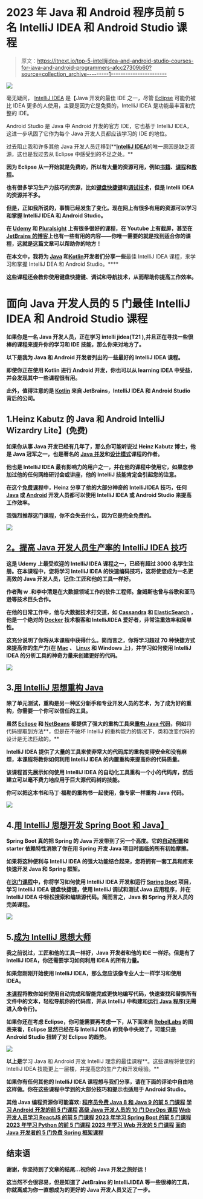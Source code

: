 # 2023 年 Java 和 Android 程序员前 5 名 IntelliJ IDEA 和 Android Studio 课程

> 原文：<https://itnext.io/top-5-intellijidea-and-android-studio-courses-for-java-and-android-programmers-afcc27309b60?source=collection_archive---------1----------------------->

[![](img/cf842e044e4859ced5b9ca9839c3d023.png)](https://click.linksynergy.com/fs-bin/click?id=JVFxdTr9V80&subid=0&offerid=323058.1&type=10&tmpid=14538&RD_PARM1=https%3A%2F%2Fwww.udemy.com%2Fintellij-idea-secrets-double-your-coding-speed-in-2-hours%2F)

毫无疑问， [IntelliJ IDEA](https://www.jetbrains.com/idea/) 是【Java 开发的最佳 IDE 之一，尽管 [Eclipse](https://javarevisited.blogspot.com/2018/07/top-30-eclipse-keyboard-shortcuts-java-programming.html) 可能仍被比 IDEA 更多的人使用，主要是因为它是免费的，IntelliJ IDEA 是功能最丰富和完整的 IDE。

Android Studio 是 Java 中 Android 开发的官方 IDE，它也基于 IntelliJ IDEA，这进一步巩固了它作为每个 Java 开发人员都应该学习的 IDE 的地位。

过去阻止我和许多其他 Java 开发人员迁移到**[**IntelliJ IDEA**](https://medium.com/javarevisited/7-best-courses-to-learn-intellij-idea-for-beginners-and-experienced-java-programmers-2e9aa9bb0c05)的唯一原因是缺乏资源，这也是我过去从 Eclipse 中感受到的不足之处。**

**因为 Eclipse 从一开始就是免费的，所以有大量的资源可用，例如[书籍](https://javarevisited.blogspot.com/2016/03/3-books-to-learn-eclipse-ide-for-java-jee-programmers.html)、[课程](http://www.java67.com/2018/02/5-free-eclipse-and-junit-online-courses-java-developers.html)和[教程](http://www.java67.com/2018/01/how-to-remote-debug-java-application-in-Eclipse.html)。**

**也有很多学习生产力技巧的资源，比如[键盘快捷键](https://javarevisited.blogspot.com/2018/07/top-30-eclipse-keyboard-shortcuts-java-programming.html)和[调试技术](http://bit.ly/2J9SVYQ)，但是 Intelli IDEA 的资源并不多。**

**但是，正如我所说的，事情已经发生了变化。现在网上有很多有用的资源可以学习和掌握 IntelliJ IDEA 和 Android Studio。**

**在 [Udemy](http://javarevisited.blogspot.sg/2018/01/top-10-udemy-courses-for-java-and-web-developers.html) 和 [Pluralsight](http://javarevisited.blogspot.sg/2017/12/top-10-pluralsight-courses-java-and-web-developers.html) 上有很多很好的课程，在 Youtube 上有截屏，甚至在 [JetBrains 的博客](https://blog.jetbrains.com/)上也有一些有用的内容——你唯一需要的就是找到适合你的课程，这就是这篇文章可以帮助你的地方！**

**在本文中，我将为 [**Java**](https://medium.com/javarevisited/10-best-places-to-learn-java-online-for-free-ce5e713ab5b2) **和**[**Kotlin**](https://medium.com/javarevisited/top-5-courses-to-learn-kotlin-in-2020-dfc3fa7706d8)**开发者**们分享一些**最佳 IntelliJ IDEA 课程，来学习和掌握 IntelliJ DEA 和 Android Studio。****

**这些课程还会教你使用键盘快捷键、调试和导航技术，从而帮助你提高工作效率。**

# **面向 Java 开发人员的 5 门最佳 IntelliJ IDEA 和 Android Studio 课程**

**如果你是一名 Java 开发人员，正在学习 intelli jidea(T21 ),并且正在寻找一些很棒的课程来提升你的学习和 IDE 技能，那么你来对地方了。**

**以下是我为 Java 和 Android 开发者列出的一些最好的 IntelliJ IDEA 课程。**

**即使你正在使用 Kotlin 进行 Android 开发，你也可以从 learning IDEA 中受益，并会发现其中一些课程很有用。**

**此外，值得注意的是 [Kotlin](https://medium.com/javarevisited/7-free-courses-to-learn-kotlin-in-2020-327c3872c1e1) 来自 JetBrains，IntelliJ IDEA 和 Android Studio 背后的公司。**

## **1.Heinz Kabutz 的 Java 和 Android IntelliJ Wizardry Lite】(免费)**

**如果你从事 Java 开发已经有几年了，那么你可能听说过 Heinz Kabutz 博士，他是 Java 冠军之一，也是著名的 [Java 并发](https://tinyurl.com/y9lfs5er)和[设计模式](http://bit.ly/2L7psTI)课程的作者。**

**他也是 IntelliJ IDEA 最有影响力的用户之一，并在他的课程中使用它，如果您参加过他的任何网络研讨会或讲座，他的 IntelliJ 技能肯定会引起您的注意。**

**在这个[免费课程](https://javaspecialists.teachable.com/p/intellij-wizardry?affcode=92815_johrd7r8)中，Heinz 分享了他的大部分神奇的 IntelliJIDEA 技巧，任何 [Java](http://javarevisited.blogspot.sg/2017/11/top-5-free-java-courses-for-beginners.html) 或 [Android](http://javarevisited.blogspot.sg/2017/12/top-5-android-online-training-courses-for-Java-developers.html) 开发人员都可以使用 IntelliJ IDEA 或 Android Studio 来提高工作效率。**

**我强烈推荐这门课程，你不会失去什么，因为它是完全免费的。**

**[![](img/03d71d1d96d5c4201882d840cbe1723c.png)](https://javaspecialists.teachable.com/p/intellij-wizardry?affcode=92815_johrd7r8)**

## **[2。提高 Java 开发人员生产率的 IntelliJ IDEA 技巧](https://click.linksynergy.com/fs-bin/click?id=JVFxdTr9V80&subid=0&offerid=323058.1&type=10&tmpid=14538&RD_PARM1=https%3A%2F%2Fwww.udemy.com%2Fintellij-idea-secrets-double-your-coding-speed-in-2-hours%2F)**

**这是 Udemy 上最受欢迎的 IntelliJ IDEA 课程之一，已经有超过 3000 名学生注册。在本课程中，您将学习 IntelliJ IDEA 的快速编码技巧，这将使您成为一名更高效的 Java 开发人员，记住:工匠和他的工具一样好。**

**作者陶 w .和李中清是在大数据领域工作的软件工程师。詹姆斯也曾与谷歌和亚马逊等技术巨头合作。**

**在他的日常工作中，他与大数据技术打交道，如 [Cassandra](https://javarevisited.blogspot.com/2022/02/top-5-courses-to-learn-apache-cassandra.html) 和 [ElasticSearch](https://javarevisited.blogspot.com/2022/02/top-5-courses-to-learn-elasticsearch.html) ，他是一个绝对的 [Docker](https://javarevisited.blogspot.com/2018/02/10-free-docker-container-courses-for-Java-Developers.html) 技术极客和 IntelliJIDEA 爱好者，非常注重效率和简单性。**

**这充分说明了你将从本课程中获得什么。简而言之，你将学习超过 70 种快捷方式来提高你的生产力(在 [Mac](https://javarevisited.blogspot.com/2022/02/top-5-macos-courses-for-beginners-in.html) 、 [Linux](http://www.java67.com/2018/02/5-free-linux-unix-courses-for-programmers-learn-online.html) 和 Windows 上)，并学习如何使用 IntelliJ IDEA 的分析工具的神奇力量来创建更好的代码。**

**[![](img/751a7a0b57d023b64687eae3d451022f.png)](https://click.linksynergy.com/fs-bin/click?id=JVFxdTr9V80&subid=0&offerid=323058.1&type=10&tmpid=14538&RD_PARM1=https%3A%2F%2Fwww.udemy.com%2Fintellij-idea-secrets-double-your-coding-speed-in-2-hours%2F)**

## **3.[用 IntelliJ 思想重构 Java](https://click.linksynergy.com/fs-bin/click?id=JVFxdTr9V80&subid=0&offerid=323058.1&type=10&tmpid=14538&RD_PARM1=https%3A%2F%2Fwww.udemy.com%2Frefactoring-java-with-intellij-idea%2F)**

**除了单元测试，重构是另一种区分新手和专业开发人员的艺术，为了成为好的重构，你需要一个你可以信任的工具。**

**虽然 [Eclipse](http://shrsl.com/176fn) 和 [NetBeans](http://javarevisited.blogspot.sg/2017/03/10-tools-used-by-java-programming-Developers.html#axzz55lrMRnNC) 都提供了强大的重构工具来[重构 Java 代码](https://medium.com/javarevisited/7-best-courses-to-learn-refactoring-and-clean-coding-in-java-47bea3c67006)，例如**将代码提取到方法**，但是在不破坏 IntelliJ 的重构能力的情况下，类和改变代码的设计是无法匹敌的。**

**IntelliJ IDEA 提供了大量的工具来使非常大的代码库的重构变得安全和没有麻烦，本课程将教你如何利用 IntelliJ IDEA 的内置重构来提高你的代码质量。**

**该课程首先展示如何使用 IntelliJ IDEA 的自动化工具重构一个小的代码库，然后建立可以毫不费力地应用于巨大源代码树的技能。**

**你可以把这本书和马丁·福勒的重构书一起使用，像专家一样重构 Java 代码。**

**[![](img/92c327981f7ce7ac7b4ee50772819a01.png)](https://click.linksynergy.com/fs-bin/click?id=JVFxdTr9V80&subid=0&offerid=323058.1&type=10&tmpid=14538&RD_PARM1=https%3A%2F%2Fwww.udemy.com%2Frefactoring-java-with-intellij-idea%2F)**

## **4.[用 IntelliJ 思想开发 Spring Boot 和 Java】](https://click.linksynergy.com/fs-bin/click?id=JVFxdTr9V80&subid=0&offerid=323058.1&type=10&tmpid=14538&RD_PARM1=https%3A%2F%2Fwww.udemy.com%2Fintellij-idea-for-java-and-spring-developers%2F)**

**Spring Boot 真的把 Spring 的 Java 开发带到了另一个高度。它的[自动配置](https://javarevisited.blogspot.com/2018/05/top-5-courses-to-learn-spring-boot-in.html)和 starter 依赖特性消除了你在用 Spring 开发 Java 项目时面临的所有初始摩擦。**

**如果将这种便利与 IntelliJ IDEA 的强大功能结合起来，您将拥有一套工具和库来快速开发 Java 和 Spring 框架。**

**在[这门课程](https://click.linksynergy.com/fs-bin/click?id=JVFxdTr9V80&subid=0&offerid=323058.1&type=10&tmpid=14538&RD_PARM1=https%3A%2F%2Fwww.udemy.com%2Fintellij-idea-for-java-and-spring-developers%2F)中，你将学习如何使用 IntelliJ IDEA 开发和运行 [Spring Boot](https://javarevisited.blogspot.com/2018/02/top-5-spring-microservices-courses-with-spring-boot-and-spring-cloud.html) 项目，**学习 IntelliJ IDEA 键盘快捷键**，使用 IntelliJ 调试和测试 Java 应用程序，并在 IntelliJ IDEA 中轻松搜索和编辑源代码。简而言之，Java 和 Spring 开发人员的完美课程。**

**[![](img/962d3a0653f711252d6265424780c617.png)](https://click.linksynergy.com/fs-bin/click?id=JVFxdTr9V80&subid=0&offerid=323058.1&type=10&tmpid=14538&RD_PARM1=https%3A%2F%2Fwww.udemy.com%2Fintellij-idea-for-java-and-spring-developers%2F)**

## **5.[成为 IntelliJ 思想大师](http://https://click.linksynergy.com/fs-bin/click?id=JVFxdTr9V80&subid=0&offerid=323058.1&type=10&tmpid=14538&RD_PARM1=https%3A%2F%2Fwww.udemy.com%2Fexperience-intellij%2F)**

**我之前说过，工匠和他的工具一样好，Java 开发者和他的 IDE 一样好。但是有了 IntelliJ IDEA，你还需要学习如何利用 IDEA 的所有力量。**

**如果您刚刚开始使用 IntelliJ IDEA，那么您应该像专业人士一样学习和使用 IDEA。**

**[本课程](http://https://click.linksynergy.com/fs-bin/click?id=JVFxdTr9V80&subid=0&offerid=323058.1&type=10&tmpid=14538&RD_PARM1=https%3A%2F%2Fwww.udemy.com%2Fexperience-intellij%2F)将教你如何使用自动完成和智能完成更快地编写代码，快速查找和替换所有文件中的文本，轻松导航你的代码库，并从 IntelliJ 中构建和[运行 Java 程序](https://javarevisited.blogspot.com/2018/08/top-5-free-java-8-and-9-courses-for-programmers.html)(无需进入命令行)。**

**如果你还在考虑 Eclipse，你可能需要再考虑一下，从下面来自 [RebelLabs](https://zeroturnaround.com/rebellabs/java-tools-and-technologies-landscape-2016-trends/) 的图表来看，Eclipse 显然已经在与 IntelliJ IDEA 的竞争中失败了，可能只是 Android Studio 扭转了对 Eclipse 的趋势。**

**[![](img/101cff86dbcd17e82f08c039a0ab03bd.png)](http://https://click.linksynergy.com/fs-bin/click?id=JVFxdTr9V80&subid=0&offerid=323058.1&type=10&tmpid=14538&RD_PARM1=https%3A%2F%2Fwww.udemy.com%2Fexperience-intellij%2F)**

**以上是**学习 Java 和 Android 开发 IntelliJ 理念的最佳课程**。这些课程将使您的 IntelliJ IDEA 技能更上一层楼，并提高您的生产力和开发经验。**

**如果你有任何其他的 IntelliJ IDEA 课程想与我们分享，请在下面的评论中自由地这样做。你在这些课程中学到的大部分技巧和提示也适用于 Android Studio。**

**其他 **Java 编程资源**你可能喜欢:
[程序员免费 Java 8 和 Java 9 的前 5 门课程](https://javarevisited.blogspot.com/2018/08/top-5-free-java-8-and-9-courses-for-programmers.html#axzz5RGxCxP4O)
[学习 Android 开发的前 5 门课程](https://javarevisited.blogspot.com/2017/12/top-5-android-online-training-courses-for-Java-developers.html#axzz5RGxCxP4O)
[高级 Java 开发人员的 10 门 DevOps 课程](https://javarevisited.blogspot.com/2018/09/10-devops-courses-for-experienced-java-developers.html)
[Web 开发人员学习 ReactJS 的前 5 门课程](https://javarevisited.blogspot.com/2018/08/top-5-react-js-and-redux-courses-to-learn-online.html)
[2023 年学习 Spring Boot 的前 5 门课程](https://javarevisited.blogspot.com/2018/05/top-5-courses-to-learn-spring-boot-in.html)
[2023 年学习 Python 的前 5 门课程](http://www.java67.com/2018/02/5-free-python-online-courses-for-beginners.html) [2023 年学习 Web 开发的 5 门课程](http://www.java67.com/2018/02/5-free-python-online-courses-for-beginners.html)
[面向 Java 开发者的 5 门免费 Spring 框架课程](http://www.java67.com/2017/11/top-5-free-core-spring-mvc-courses-learn-online.html)**

## **结束语**

**谢谢，你坚持到了文章的结尾…祝你的 Java 开发之旅好运！**

**这当然不会很容易，但是知道了 JetBrains 的 IntelliJIDEA 等一些很棒的工具，你就离成为你一直想成为的更好的 Java 开发人员又近了一步。**
